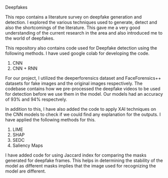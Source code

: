 Deepfakes

This repo contains a literature survey on deepfake generation and detection. I explored the various techniques used to generate, detect and also the shortcomings of the literature. This gave me a very good understanding of the current research in the area and also introduced me to the world of deepfakes.

This repository also contains code used for Deepfake detection using the following methods. I have used google colab for developing the code.  

1. CNN
2. CNN + RNN

For our project, I utilized the deeperforensics dataset and FaceForensics++ datasets for fake images and the original images respectively. The codebase contains how we pre-processed the deepfake videos to be used for detection before we use them in the model. Our models had an accuracy of 93% and 94% respectvely.

In addition to this, I have also added the code to apply XAI techniques on the CNN models to check if we could find any explanation for the outputs. I have applied the following methods for this.

1. LIME
2. SHAP
3. SEDC
4. Saliency Maps

I have added code for using Jaccard index for comparing the masks generated for deepfake frames. This helps in determining the stability of the model as different masks implies that the image used for recognizing the model are different.
